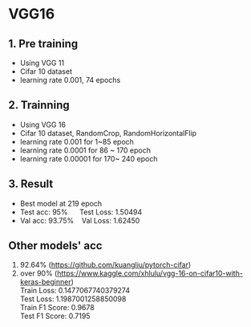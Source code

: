 # VGG16

## 1. Pre training
 - Using VGG 11
 - Cifar 10 dataset
 - learning rate 0.001, 74 epochs
 
## 2. Trainning
 - Using VGG 16
 - Cifar 10 dataset, RandomCrop, RandomHorizontalFlip 
 - learning rate 0.001 for 1~85 epoch
 - learning rate 0.0001 for 86 ~ 170 epoch
 - learning rate 0.00001 for 170~ 240 epoch

## 3. Result
 - Best model at 219 epoch
 - Test acc: 95% &nbsp;&nbsp;&nbsp;&nbsp; Test Loss: 1.50494
 - Val acc: 93.75% &nbsp;&nbsp; Val Loss: 1.62450

## Other models' acc
 1. 92.64% (https://github.com/kuangliu/pytorch-cifar)
 2. over 90% (https://www.kaggle.com/xhlulu/vgg-16-on-cifar10-with-keras-beginner)  
   Train Loss: 0.1477067740379274  
   Test Loss: 1.1987001258850098  
   Train F1 Score: 0.9678  
   Test F1 Score: 0.7195  
